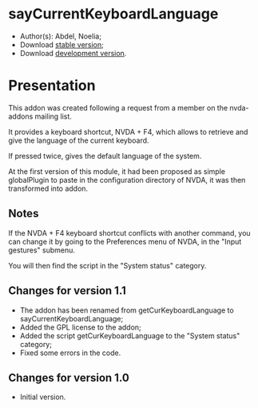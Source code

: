 # sayCurrentKeyboardLanguage

*	 Author(s): Abdel, Noelia;
*	 Download [stable version][1];
*	 Download [development version][1].

# Presentation #

This addon was created following a request from a member on the nvda-addons mailing list.

It provides a keyboard shortcut, NVDA + F4, which allows to retrieve and give the language of the current keyboard.

If pressed twice, gives the default language of the system.

At the first version of this module, it had been proposed as simple globalPlugin to paste in the configuration directory of NVDA, it was then transformed into addon.

## Notes ##

If the NVDA + F4 keyboard shortcut conflicts with another command, you can change it by going to the Preferences menu of NVDA, in the "Input gestures" submenu.

You will then find the script in the "System status" category.

## Changes for version 1.1 ##

*	 The addon has been renamed from getCurKeyboardLanguage to sayCurrentKeyboardLanguage;
*	 Added the GPL license to the addon;
*	 Added the script getCurKeyboardLanguage to the "System status" category;
*	 Fixed some errors in the code.

## Changes for version 1.0 ##

*	 Initial version.


[1]: https://github.com/abdel792/sayCurrentKeyboardLanguage/releases/download/v1.1/sayCurrentKeyboardLanguage-1.1.nvda-addon
